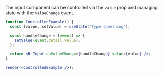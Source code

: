 The input component can be controlled via the `value` prop and managing state with the `valueChange` event.

```jsx live noInline
function ControlledExample() {
  const [value, setValue] = useState('Type something');

  const handleChange = (event) => {
    setValue(event.detail.value);
  };

  return <BrInput onValueChange={handleChange} value={value} />;
}

render(<ControlledExample />);
```
